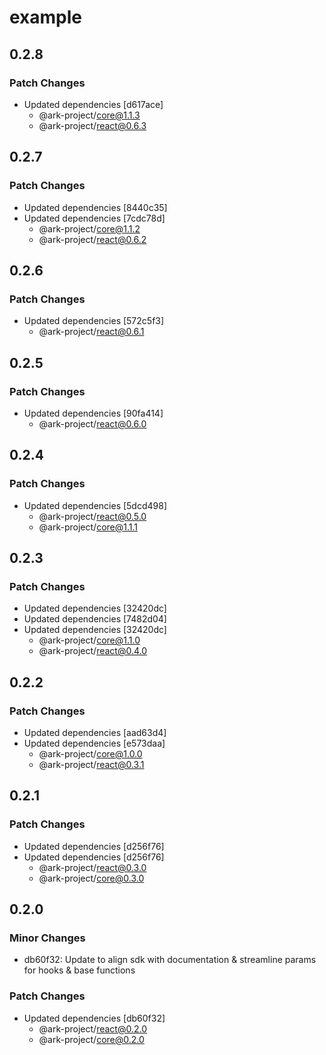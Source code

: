 # example

## 0.2.8

### Patch Changes

- Updated dependencies [d617ace]
  - @ark-project/core@1.1.3
  - @ark-project/react@0.6.3

## 0.2.7

### Patch Changes

- Updated dependencies [8440c35]
- Updated dependencies [7cdc78d]
  - @ark-project/core@1.1.2
  - @ark-project/react@0.6.2

## 0.2.6

### Patch Changes

- Updated dependencies [572c5f3]
  - @ark-project/react@0.6.1

## 0.2.5

### Patch Changes

- Updated dependencies [90fa414]
  - @ark-project/react@0.6.0

## 0.2.4

### Patch Changes

- Updated dependencies [5dcd498]
  - @ark-project/react@0.5.0
  - @ark-project/core@1.1.1

## 0.2.3

### Patch Changes

- Updated dependencies [32420dc]
- Updated dependencies [7482d04]
- Updated dependencies [32420dc]
  - @ark-project/core@1.1.0
  - @ark-project/react@0.4.0

## 0.2.2

### Patch Changes

- Updated dependencies [aad63d4]
- Updated dependencies [e573daa]
  - @ark-project/core@1.0.0
  - @ark-project/react@0.3.1

## 0.2.1

### Patch Changes

- Updated dependencies [d256f76]
- Updated dependencies [d256f76]
  - @ark-project/react@0.3.0
  - @ark-project/core@0.3.0

## 0.2.0

### Minor Changes

- db60f32: Update to align sdk with documentation & streamline params for hooks & base functions

### Patch Changes

- Updated dependencies [db60f32]
  - @ark-project/react@0.2.0
  - @ark-project/core@0.2.0
